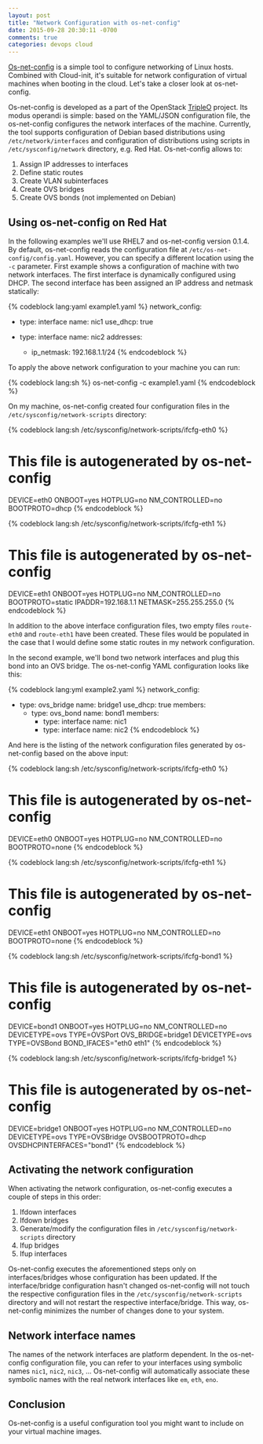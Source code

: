```yaml
---
layout: post
title: "Network Configuration with os-net-config"
date: 2015-09-28 20:30:11 -0700
comments: true
categories: devops cloud
---
```


[Os-net-config](https://github.com/openstack/os-net-config "os-net-config") is a simple tool to configure networking of Linux hosts. Combined with Cloud-init, it's suitable for network configuration of virtual machines when booting in the cloud. Let's take a closer look at os-net-config.

<!-- more -->

Os-net-config is developed as a part of the OpenStack [TripleO](https://wiki.openstack.org/wiki/TripleO "TripleO") project. Its modus operandi is simple: based on the YAML/JSON configuration file, the os-net-config configures the network interfaces of the machine. Currently, the tool supports configuration of Debian based distributions using `/etc/network/interfaces` and configuration of distributions using scripts in `/etc/sysconfig/network` directory, e.g. Red Hat. Os-net-config allows to:

1. Assign IP addresses to interfaces
2. Define static routes
3. Create VLAN subinterfaces
4. Create OVS bridges
5. Create OVS bonds (not implemented on Debian)

## Using os-net-config on Red Hat

In the following examples we'll use RHEL7 and os-net-config version 0.1.4. By default, os-net-config reads the configuration file at `/etc/os-net-config/config.yaml`. However, you can specify a different location using the `-c` parameter. First example shows a configuration of machine with two network interfaces. The first interface is dynamically configured using DHCP. The second interface has been assigned an IP address and netmask statically:

{% codeblock lang:yaml example1.yaml %}
network_config:
  - type: interface
    name: nic1
    use_dhcp: true

  - type: interface
    name: nic2
    addresses:
      - ip_netmask: 192.168.1.1/24
{% endcodeblock %}

To apply the above network configuration to your machine you can run:

{% codeblock lang:sh %}
os-net-config -c example1.yaml
{% endcodeblock %}

On my machine, os-net-config created four configuration files in the `/etc/sysconfig/network-scripts` directory:

{% codeblock lang:sh /etc/sysconfig/network-scripts/ifcfg-eth0 %}
# This file is autogenerated by os-net-config
DEVICE=eth0
ONBOOT=yes
HOTPLUG=no
NM_CONTROLLED=no
BOOTPROTO=dhcp
{% endcodeblock %}

{% codeblock lang:sh /etc/sysconfig/network-scripts/ifcfg-eth1 %}
# This file is autogenerated by os-net-config
DEVICE=eth1
ONBOOT=yes
HOTPLUG=no
NM_CONTROLLED=no
BOOTPROTO=static
IPADDR=192.168.1.1
NETMASK=255.255.255.0
{% endcodeblock %}

In addition to the above interface configuration files, two empty files `route-eth0` and `route-eth1` have been created. These files would be populated in the case that I would define some static routes in my network configuration.

In the second example, we'll bond two network interfaces and plug this bond into an OVS bridge. The os-net-config YAML configuration looks like this:

{% codeblock lang:yml example2.yaml %}
network_config:
  - type: ovs_bridge
    name: bridge1
    use_dhcp: true
    members:
       - type: ovs_bond
         name: bond1
         members:
           - type: interface
             name: nic1
           - type: interface
             name: nic2
{% endcodeblock %}

And here is the listing of the network configuration files generated by os-net-config based on the above input:

{% codeblock lang:sh /etc/sysconfig/network-scripts/ifcfg-eth0 %}
# This file is autogenerated by os-net-config
DEVICE=eth0
ONBOOT=yes
HOTPLUG=no
NM_CONTROLLED=no
BOOTPROTO=none
{% endcodeblock %}

{% codeblock lang:sh /etc/sysconfig/network-scripts/ifcfg-eth1 %}
# This file is autogenerated by os-net-config
DEVICE=eth1
ONBOOT=yes
HOTPLUG=no
NM_CONTROLLED=no
BOOTPROTO=none
{% endcodeblock %}

{% codeblock lang:sh /etc/sysconfig/network-scripts/ifcfg-bond1 %}
# This file is autogenerated by os-net-config
DEVICE=bond1
ONBOOT=yes
HOTPLUG=no
NM_CONTROLLED=no
DEVICETYPE=ovs
TYPE=OVSPort
OVS_BRIDGE=bridge1
DEVICETYPE=ovs
TYPE=OVSBond
BOND_IFACES="eth0 eth1"
{% endcodeblock %}

{% codeblock lang:sh /etc/sysconfig/network-scripts/ifcfg-bridge1 %}
# This file is autogenerated by os-net-config
DEVICE=bridge1
ONBOOT=yes
HOTPLUG=no
NM_CONTROLLED=no
DEVICETYPE=ovs
TYPE=OVSBridge
OVSBOOTPROTO=dhcp
OVSDHCPINTERFACES="bond1"
{% endcodeblock %}

## Activating the network configuration

When activating the network configuration, os-net-config executes a couple of steps in this order:

1. Ifdown interfaces
2. Ifdown bridges
3. Generate/modify the configuration files in `/etc/sysconfig/network-scripts` directory
4. Ifup bridges
5. Ifup interfaces

Os-net-config executes the aforementioned steps only on interfaces/bridges whose configuration has been updated. If the interface/bridge configuration hasn't changed os-net-config will not touch the respective configuration files in the `/etc/sysconfig/network-scripts` directory and will not restart the respective interface/bridge. This way, os-net-config minimizes the number of changes done to your system.


## Network interface names

The names of the network interfaces are platform dependent. In the os-net-config configuration file, you can refer to your interfaces using symbolic names `nic1`, `nic2`, `nic3`, ... Os-net-config will automatically associate these symbolic names with the real network interfaces like `em`, `eth`, `eno`.

## Conclusion
Os-net-config is a useful configuration tool you might want to include on your virtual machine images.
